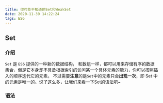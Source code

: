 ```yaml
---
title: 你可能不知道的Set和WeakSet
date: 2020-11-30 14:22:24
tags: ES6
---
```


## Set

### 介绍

`Set` 是 `ES6` 提供的一种新的数据结构， 和数组一样，都可以用来存储有序的数据集合，但是它本身却不具备根据索引的访问某一个具体元素的能力，你可以按照插入的顺序迭代它的元素。 不过需要**注意**的是`Set`中的元素只会**出现一次**，即 Set 中的元素是唯一的。说了这么多，让我们来看一下Set的语法吧~

### 语法



